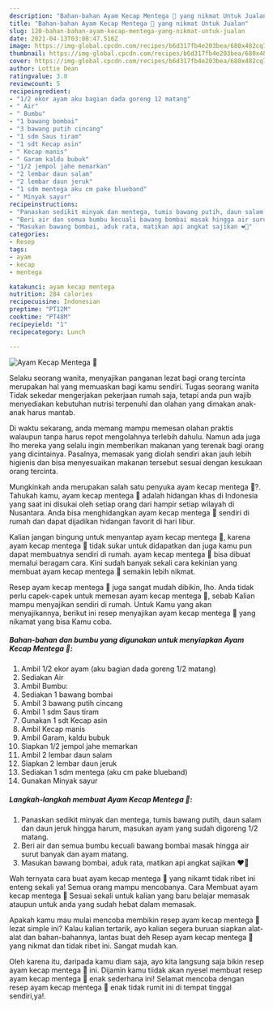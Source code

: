 ```yaml
---
description: "Bahan-bahan Ayam Kecap Mentega 🍗 yang nikmat Untuk Jualan"
title: "Bahan-bahan Ayam Kecap Mentega 🍗 yang nikmat Untuk Jualan"
slug: 120-bahan-bahan-ayam-kecap-mentega-yang-nikmat-untuk-jualan
date: 2021-04-13T03:08:47.516Z
image: https://img-global.cpcdn.com/recipes/b6d317fb4e203bea/680x482cq70/ayam-kecap-mentega-🍗-foto-resep-utama.jpg
thumbnail: https://img-global.cpcdn.com/recipes/b6d317fb4e203bea/680x482cq70/ayam-kecap-mentega-🍗-foto-resep-utama.jpg
cover: https://img-global.cpcdn.com/recipes/b6d317fb4e203bea/680x482cq70/ayam-kecap-mentega-🍗-foto-resep-utama.jpg
author: Lottie Dean
ratingvalue: 3.8
reviewcount: 5
recipeingredient:
- "1/2 ekor ayam aku bagian dada goreng 12 matang"
- " Air"
- " Bumbu"
- "1 bawang bombai"
- "3 bawang putih cincang"
- "1 sdm Saus tiram"
- "1 sdt Kecap asin"
- " Kecap manis"
- " Garam kaldu bubuk"
- "1/2 jempol jahe memarkan"
- "2 lembar daun salam"
- "2 lembar daun jeruk"
- "1 sdm mentega aku cm pake blueband"
- " Minyak sayur"
recipeinstructions:
- "Panaskan sedikit minyak dan mentega, tumis bawang putih, daun salam dan daun jeruk hingga harum, masukan ayam yang sudah digoreng 1/2 matang."
- "Beri air dan semua bumbu kecuali bawang bombai masak hingga air surut banyak dan ayam matang."
- "Masukan bawang bombai, aduk rata, matikan api angkat sajikan ❤️🍗"
categories:
- Resep
tags:
- ayam
- kecap
- mentega

katakunci: ayam kecap mentega 
nutrition: 284 calories
recipecuisine: Indonesian
preptime: "PT12M"
cooktime: "PT48M"
recipeyield: "1"
recipecategory: Lunch

---
```



![Ayam Kecap Mentega 🍗](https://img-global.cpcdn.com/recipes/b6d317fb4e203bea/680x482cq70/ayam-kecap-mentega-🍗-foto-resep-utama.jpg)

Selaku seorang wanita, menyajikan panganan lezat bagi orang tercinta merupakan hal yang memuaskan bagi kamu sendiri. Tugas seorang  wanita Tidak sekedar mengerjakan pekerjaan rumah saja, tetapi anda pun wajib menyediakan kebutuhan nutrisi terpenuhi dan olahan yang dimakan anak-anak harus mantab.

Di waktu  sekarang, anda memang mampu memesan olahan praktis walaupun tanpa harus repot mengolahnya terlebih dahulu. Namun ada juga lho mereka yang selalu ingin memberikan makanan yang terenak bagi orang yang dicintainya. Pasalnya, memasak yang diolah sendiri akan jauh lebih higienis dan bisa menyesuaikan makanan tersebut sesuai dengan kesukaan orang tercinta. 



Mungkinkah anda merupakan salah satu penyuka ayam kecap mentega 🍗?. Tahukah kamu, ayam kecap mentega 🍗 adalah hidangan khas di Indonesia yang saat ini disukai oleh setiap orang dari hampir setiap wilayah di Nusantara. Anda bisa menghidangkan ayam kecap mentega 🍗 sendiri di rumah dan dapat dijadikan hidangan favorit di hari libur.

Kalian jangan bingung untuk menyantap ayam kecap mentega 🍗, karena ayam kecap mentega 🍗 tidak sukar untuk didapatkan dan juga kamu pun dapat membuatnya sendiri di rumah. ayam kecap mentega 🍗 bisa dibuat memalui beragam cara. Kini sudah banyak sekali cara kekinian yang membuat ayam kecap mentega 🍗 semakin lebih nikmat.

Resep ayam kecap mentega 🍗 juga sangat mudah dibikin, lho. Anda tidak perlu capek-capek untuk memesan ayam kecap mentega 🍗, sebab Kalian mampu menyajikan sendiri di rumah. Untuk Kamu yang akan menyajikannya, berikut ini resep menyajikan ayam kecap mentega 🍗 yang nikamat yang bisa Kamu coba.

<!--inarticleads1-->

##### Bahan-bahan dan bumbu yang digunakan untuk menyiapkan Ayam Kecap Mentega 🍗:

1. Ambil 1/2 ekor ayam (aku bagian dada goreng 1/2 matang)
1. Sediakan  Air
1. Ambil  Bumbu:
1. Sediakan 1 bawang bombai
1. Ambil 3 bawang putih cincang
1. Ambil 1 sdm Saus tiram
1. Gunakan 1 sdt Kecap asin
1. Ambil  Kecap manis
1. Ambil  Garam, kaldu bubuk
1. Siapkan 1/2 jempol jahe memarkan
1. Ambil 2 lembar daun salam
1. Siapkan 2 lembar daun jeruk
1. Sediakan 1 sdm mentega (aku cm pake blueband)
1. Gunakan  Minyak sayur




<!--inarticleads2-->

##### Langkah-langkah membuat Ayam Kecap Mentega 🍗:

1. Panaskan sedikit minyak dan mentega, tumis bawang putih, daun salam dan daun jeruk hingga harum, masukan ayam yang sudah digoreng 1/2 matang.
1. Beri air dan semua bumbu kecuali bawang bombai masak hingga air surut banyak dan ayam matang.
1. Masukan bawang bombai, aduk rata, matikan api angkat sajikan ❤️🍗




Wah ternyata cara buat ayam kecap mentega 🍗 yang nikamt tidak ribet ini enteng sekali ya! Semua orang mampu mencobanya. Cara Membuat ayam kecap mentega 🍗 Sesuai sekali untuk kalian yang baru belajar memasak ataupun untuk anda yang sudah hebat dalam memasak.

Apakah kamu mau mulai mencoba membikin resep ayam kecap mentega 🍗 lezat simple ini? Kalau kalian tertarik, ayo kalian segera buruan siapkan alat-alat dan bahan-bahannya, lantas buat deh Resep ayam kecap mentega 🍗 yang nikmat dan tidak ribet ini. Sangat mudah kan. 

Oleh karena itu, daripada kamu diam saja, ayo kita langsung saja bikin resep ayam kecap mentega 🍗 ini. Dijamin kamu tiidak akan nyesel membuat resep ayam kecap mentega 🍗 enak sederhana ini! Selamat mencoba dengan resep ayam kecap mentega 🍗 enak tidak rumit ini di tempat tinggal sendiri,ya!.

